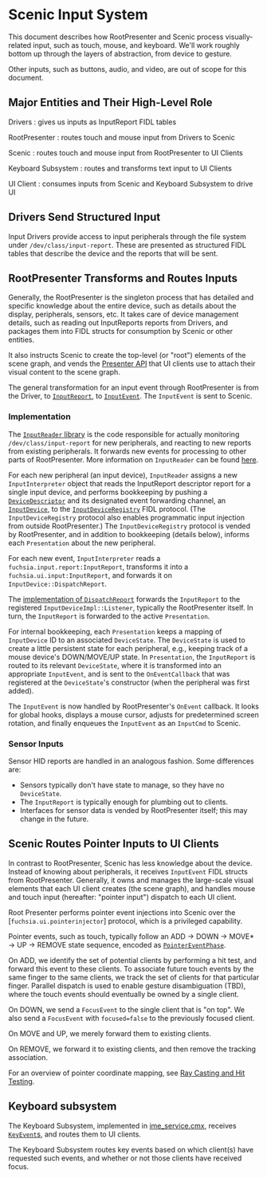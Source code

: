 # Scenic Input System

This document describes how RootPresenter and Scenic process visually-related
input, such as touch, mouse, and keyboard. We'll work roughly bottom up through
the layers of abstraction, from device to gesture.

Other inputs, such as buttons, audio, and video, are out of scope for this
document.

## Major Entities and Their High-Level Role

Drivers
: gives us inputs as InputReport FIDL tables

RootPresenter
: routes touch and mouse input from Drivers to Scenic

Scenic
: routes touch and mouse input from RootPresenter to UI Clients

Keyboard Subsystem
: routes and transforms text input to UI Clients

UI Client
: consumes inputs from Scenic and Keyboard Subsystem to drive UI

## Drivers Send Structured Input

Input Drivers provide access to input peripherals through the file system under
`/dev/class/input-report`. These are presented as structured FIDL tables that
describe the device and the reports that will be sent.

## RootPresenter Transforms and Routes Inputs

Generally, the RootPresenter is the singleton process that has detailed and
specific knowledge about the entire device, such as details about the display,
peripherals, sensors, etc. It takes care of device management details, such as
reading out InputReports reports from Drivers, and packages them into FIDL structs for
consumption by Scenic or other entities.

It also instructs Scenic to create the top-level (or "root") elements of the
scene graph, and vends the
[Presenter API](/sdk/fidl/fuchsia.ui.policy/presenter.fidl)
that UI clients use to attach their visual content to the scene graph.

The general transformation for an input event through RootPresenter is from the
Driver, to
[`InputReport`](/sdk/fidl/fuchsia.ui.input/input_reports.fidl),
to
[`InputEvent`](/sdk/fidl/fuchsia.ui.input/input_events.fidl).
The `InputEvent` is sent to Scenic.

### Implementation

The
[`InputReader` library](/src/ui/lib/input_report_reader/)
is the code responsible for actually monitoring `/dev/class/input-report` for new
peripherals, and reacting to new reports from existing peripherals. It forwards
new events for processing to other parts of RootPresenter.
More information on `InputReader` can be found
[here](/src/ui/lib/input_report_reader/README.md).

For each new peripheral (an input device), `InputReader` assigns a new
`InputInterpreter` object that reads the InputReport descriptor report for a single
input device, and performs bookkeeping by pushing a
[`DeviceDescriptor`](/sdk/fidl/fuchsia.ui.input/input_reports.fidl)
and its designated event forwarding channel, an
[`InputDevice`](/sdk/fidl/fuchsia.ui.input/input_device_registry.fidl#17),
to the
[`InputDeviceRegistry`](/sdk/fidl/fuchsia.ui.input/input_device_registry.fidl#12)
FIDL protocol. (The `InputDeviceRegistry` protocol also enables programmatic
input injection from outside RootPresenter.) The `InputDeviceRegistry` protocol
is vended by RootPresenter, and in addition to bookkeeping (details below),
informs each `Presentation` about the new peripheral.

For each new event, `InputInterpreter` reads a `fuchsia.input.report:InputReport`,
transforms it into a `fuchsia.ui.input:InputReport`, and forwards it on
`InputDevice::DispatchReport`.

The
[implementation of `DispatchReport`](/src/lib/ui/input/input_device_impl.h)
forwards the `InputReport` to the registered `InputDeviceImpl::Listener`,
typically the RootPresenter itself. In turn, the `InputReport` is forwarded to
the active `Presentation`.

For internal bookkeeping, each `Presentation` keeps a mapping of `InputDevice`
ID to an associated `DeviceState`. The `DeviceState` is used to create a little
persistent state for each peripheral, e.g., keeping track of a mouse device's
DOWN/MOVE/UP state. In `Presentation`, the `InputReport` is routed to its
relevant `DeviceState`, where it is transformed into an appropriate
`InputEvent`, and is sent to the `OnEventCallback` that was registered at the
`DeviceState`'s constructor (when the peripheral was first added).

The `InputEvent` is now handled by RootPresenter's `OnEvent` callback. It looks
for global hooks, displays a mouse cursor, adjusts for predetermined screen
rotation, and finally enqueues the `InputEvent` as an `InputCmd` to Scenic.

### Sensor Inputs

Sensor HID reports are handled in an analogous fashion. Some differences are:

*   Sensors typically don't have state to manage, so they have no `DeviceState`.
*   The `InputReport` is typically enough for plumbing out to clients.
*   Interfaces for sensor data is vended by RootPresenter itself; this may
    change in the future.

## Scenic Routes Pointer Inputs to UI Clients

In contrast to RootPresenter, Scenic has less knowledge about the device.
Instead of knowing about peripherals, it receives `InputEvent` FIDL structs from
RootPresenter. Generally, it owns and manages the large-scale visual elements
that each UI client creates (the scene graph), and handles mouse and touch input
(hereafter: "pointer input") dispatch to each UI client.

Root Presenter performs pointer event injections into Scenic over the
[`fuchsia.ui.pointerinjector`] protocol, which is a privileged capability.

Pointer events, such as touch, typically follow an ADD &rarr; DOWN &rarr; MOVE\*
&rarr; UP &rarr; REMOVE state sequence, encoded as
[`PointerEventPhase`](/sdk/fidl/fuchsia.ui.input/input_events.fidl).

On ADD, we identify the set of potential clients by performing a hit test, and
forward this event to these clients. To associate future touch events by the
same finger to the same clients, we track the set of clients for that particular
finger. Parallel dispatch is used to enable gesture disambiguation (TBD), where
the touch events should eventually be owned by a single client.

On DOWN, we send a `FocusEvent` to the single client that is "on top". We also
send a `FocusEvent` with `focused=false` to the previously focused client.

On MOVE and UP, we merely forward them to existing clients.

On REMOVE, we forward it to existing clients, and then remove the tracking
association.

For an overview of pointer coordinate mapping, see [Ray Casting and Hit Testing](view_bounds.md#ray-casting-and-hit-testing).

## Keyboard subsystem

The Keyboard Subsystem, implemented in [ime_service.cmx](/src/ui/bin/ime/src/main.rs), receives [`KeyEvent`s](/sdk/fidl/fuchsia.ui.input3/events.fidl), and routes them to UI clients.

The Keyboard Subsystem routes key events based on which client(s) have requested
such events, and whether or not those clients have received focus.